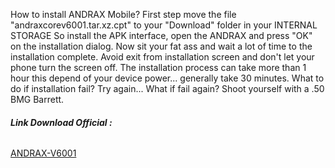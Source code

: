 How to install ANDRAX Mobile?
First step move the file "andraxcorev6001.tar.xz.cpt" to your "Download" folder in your INTERNAL STORAGE
So install the APK interface, open the ANDRAX and press "OK" on the installation dialog.
Now sit your fat ass and wait a lot of time to the installation complete.
Avoid exit from installation screen and don't let your phone turn the screen off.
The installation process can take more than 1 hour this depend of your device power... generally take 30 minutes.
What to do if installation fail? 
Try again...
What if fail again?
Shoot yourself with a .50 BMG Barrett.

###### ***Link Download Official :***

[ANDRAX-V6001](https://teraboxapp.com/s/1aQqC9Dt1dvVKMjX_4ySW0A)

